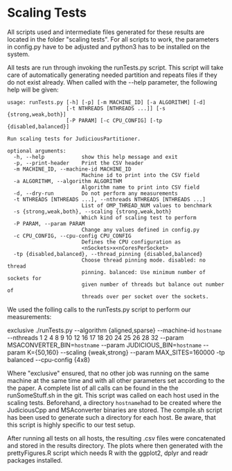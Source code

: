 # Scaling Tests
All scripts used and intermediate files generated for these results are located in the folder "scaling tests". For all scripts to work, the parameters in config.py have to be adjusted and python3 has to be installed on the system.

All tests are run through invoking the runTests.py script. This script will take care of automatically generating needed partition and repeats files if they do not exist already. When called with the --help parameter, the following help will be given:
 
	usage: runTests.py [-h] [-p] [-m MACHINE_ID] [-a ALGORITHM] [-d]
		               [-t NTHREADS [NTHREADS ...]] [-s {strong,weak,both}]
		               [-P PARAM] [-c CPU_CONFIG] [-tp {disabled,balanced}]

	Run scaling tests for JudiciousPartitioner.

	optional arguments:
	  -h, --help            show this help message and exit
	  -p, --print-header    Print the CSV header
	  -m MACHINE_ID, --machine-id MACHINE_ID
		                    Machine id to print into the CSV field
	  -a ALGORITHM, --algorithm ALGORITHM
		                    Algorithm name to print into CSV field
	  -d, --dry-run         Do not perform any measurements
	  -t NTHREADS [NTHREADS ...], --nthreads NTHREADS [NTHREADS ...]
		                    List of OMP_THREAD_NUM values to benchmark
	  -s {strong,weak,both}, --scaling {strong,weak,both}
		                    Which kind of scaling test to perform
	  -P PARAM, --param PARAM
		                    Change any values defined in config.py
	  -c CPU_CONFIG, --cpu-config CPU_CONFIG
		                    Defines the CPU configuration as
		                    <nSockets>x<nCoresPerSocket>
	  -tp {disabled,balanced}, --thread_pinning {disabled,balanced}
		                    Choose thread pinning mode. disabled: no thread
		                    pinning. balanced: Use minimum number of sockets for
		                    given number of threads but balance out number of
		                    threads over per socket over the sockets.

We used the folling calls to the runTests.py script to perform our measurements:

exclusive ./runTests.py --algorithm {aligned,sparse} --machine-id `hostname` --nthreads 1 2 4 8 9 10 12 16 17 18 20 24 25 26 28 32 --param MSACONVERTER_BIN=`hostname` --param JUDICIOUS_BIN=`hostname` --param K={50,160} --scaling {weak,strong} --param MAX_SITES=160000 -tp balanced --cpu-config {4x8}

Where "exclusive" ensured, that no other job was running on the same machine at the same time and with all other parameters set according to the the paper. A complete list of all calls can be found in the the runSomeStuff.sh in the git. This script was called on each host used in the scaling tests. Beforehand, a directory `hostname`had to be created where the JudiciousCpp and MSAconverter binaries are stored. The compile.sh script has been used to generate such a directory for each host. Be aware, that this script is highly specific to our test setup.

After running all tests on all hosts, the resulting .csv files were concatenated and stored in the results directory. The plots where then generated with the prettyFigures.R script which needs R with the ggplot2, dplyr and readr packages installed.

